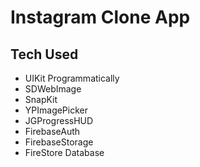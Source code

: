 <h1>
  Instagram Clone App
</h1>
<h2>Tech Used</h2>

<ul>
  <li>UIKit Programmatically</li>
  <li>SDWebImage</li>
  <li>SnapKit</li>
  <li>YPImagePicker</li>
  <li>JGProgressHUD</li>
  <li>FirebaseAuth</li>
  <li>FirebaseStorage</li>
  <li>FireStore Database</li>
</ul>  
